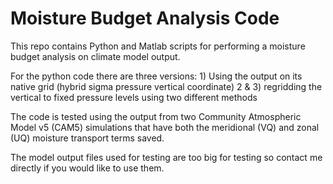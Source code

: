 # Moisture Budget Analysis Code

This repo contains Python and Matlab scripts for performing a moisture budget analysis on climate model output.

For the python code there are three versions: 1) Using the output on its native grid (hybrid sigma pressure vertical coordinate) 2 & 3) regridding the vertical to fixed pressure levels using two different methods

The code is tested using the output from two Community Atmospheric Model v5 (CAM5) simulations that have both the meridional (VQ) and zonal (UQ) moisture transport terms saved. 

The model output files used for testing are too big for testing so contact me directly if you would like to use them.
